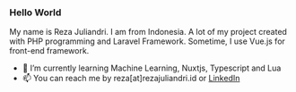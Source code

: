 ### Hello World
My name is Reza Juliandri. I am from Indonesia. A lot of my project created with PHP programming and Laravel Framework. Sometime, I use Vue.js for front-end framework.
- 🌱 I’m currently learning Machine Learning, Nuxtjs, Typescript and Lua
- 📫 You can reach me by reza[at]rezajuliandri.id or [LinkedIn](https://www.linkedin.com/in/rezajuliandri/)


<!--
**ppabcd/ppabcd** is a ✨ _special_ ✨ repository because its `README.md` (this file) appears on your GitHub profile.

Here are some ideas to get you started:
- 🔭 I’m currently working on Kredibel.co.id and Kreatorku Indonesia
- 🔭 I’m currently working on ...
- 🌱 I’m currently learning ...
- 👯 I’m looking to collaborate on ...
- 🤔 I’m looking for help with ...
- 💬 Ask me about ...
- 📫 How to reach me: ...
- 😄 Pronouns: ...
- ⚡ Fun fact: ...
-->
